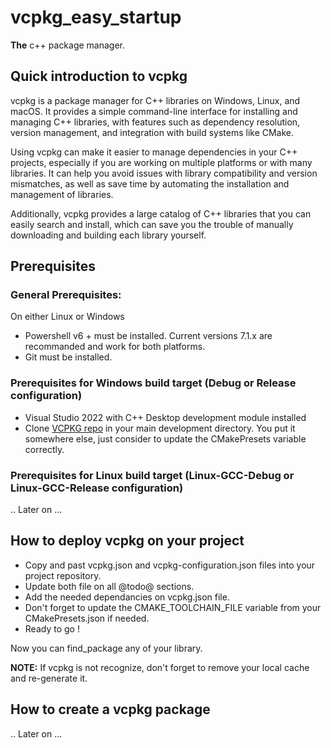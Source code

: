 # vcpkg_easy_startup

**The** c++ package manager.

## Quick introduction to vcpkg

vcpkg is a package manager for C++ libraries on Windows, Linux, and macOS.
It provides a simple command-line interface for installing and managing C++ libraries, with features such as dependency resolution, version management, and integration with build systems like CMake.

Using vcpkg can make it easier to manage dependencies in your C++ projects, especially if you are working on multiple platforms or with many libraries.
It can help you avoid issues with library compatibility and version mismatches, as well as save time by automating the installation and management of libraries.

Additionally, vcpkg provides a large catalog of C++ libraries that you can easily search and install, which can save you the trouble of manually downloading and building each library yourself.

## Prerequisites

### General Prerequisites: 
On either Linux or Windows
- Powershell v6 + must be installed. Current versions 7.1.x are recommanded and work for both platforms.
- Git must be installed.

### Prerequisites for Windows build target (Debug or Release configuration)
- Visual Studio 2022 with C++ Desktop development module installed
- Clone [VCPKG repo](https://github.com/microsoft/vcpkg.git) in your main development directory. You put it somewhere else, just consider to update the CMakePresets variable correctly.

### Prerequisites for Linux build target (Linux-GCC-Debug or Linux-GCC-Release configuration)

.. Later on ...

## How to deploy vcpkg on your project

- Copy and past vcpkg.json and vcpkg-configuration.json files into your project repository.
- Update both file on all @todo@ sections.
- Add the needed dependancies on vcpkg.json file.
- Don't forget to update the CMAKE_TOOLCHAIN_FILE variable from your CMakePresets.json if needed.
- Ready to go !

Now you can find_package any of your library.

**NOTE:** If vcpkg is not recognize, don't forget to remove your local cache and re-generate it.

## How to create a vcpkg package

.. Later on ...